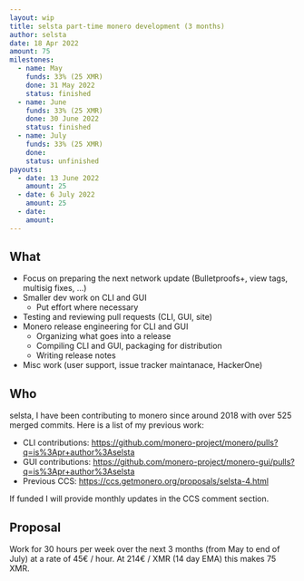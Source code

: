 ```yaml
---
layout: wip
title: selsta part-time monero development (3 months)
author: selsta
date: 18 Apr 2022
amount: 75
milestones:
  - name: May
    funds: 33% (25 XMR)
    done: 31 May 2022
    status: finished
  - name: June
    funds: 33% (25 XMR)
    done: 30 June 2022
    status: finished
  - name: July
    funds: 33% (25 XMR)
    done:
    status: unfinished
payouts:
  - date: 13 June 2022
    amount: 25
  - date: 6 July 2022
    amount: 25
  - date:
    amount:
---
```


## What

- Focus on preparing the next network update (Bulletproofs+, view tags, multisig fixes, ...)
- Smaller dev work on CLI and GUI
  - Put effort where necessary
- Testing and reviewing pull requests (CLI, GUI, site)
- Monero release engineering for CLI and GUI
  - Organizing what goes into a release
  - Compiling CLI and GUI, packaging for distribution
  - Writing release notes
- Misc work (user support, issue tracker maintanace, HackerOne)

## Who

selsta, I have been contributing to monero since around 2018 with over 525 merged commits. Here is a list of my previous work:

- CLI contributions: https://github.com/monero-project/monero/pulls?q=is%3Apr+author%3Aselsta
- GUI contributions: https://github.com/monero-project/monero-gui/pulls?q=is%3Apr+author%3Aselsta
- Previous CCS: https://ccs.getmonero.org/proposals/selsta-4.html

If funded I will provide monthly updates in the CCS comment section.

## Proposal

Work for 30 hours per week over the next 3 months (from May to end of July) at a rate of 45€ / hour. At 214€ / XMR (14 day EMA) this makes 75 XMR.
